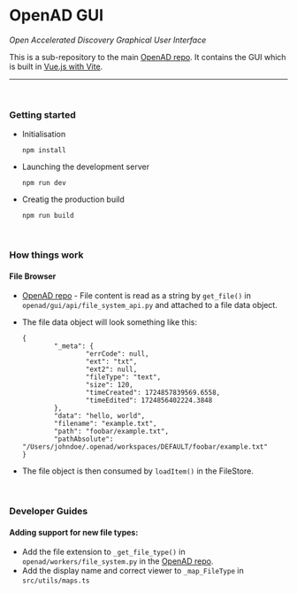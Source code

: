 # OpenAD GUI

_Open Accelerated Discovery Graphical User Interface_

This is a sub-repository to the main [OpenAD repo]. It contains the GUI which is built in [Vue.js with Vite](readme/vue-vite.md).

---

<br>

### Getting started

-   Initialisation

        npm install

-   Launching the development server

        npm run dev

-   Creatig the production build

        npm run build

<br>

### How things work

#### File Browser

-   [OpenAD repo] - File content is read as a string by `get_file()` in `openad/gui/api/file_system_api.py` and attached to a file data object.
-   The file data object will look something like this:

        {
                "_meta": {
                        "errCode": null,
                        "ext": "txt",
                        "ext2": null,
                        "fileType": "text",
                        "size": 120,
                        "timeCreated": 1724857839569.6558,
                        "timeEdited": 1724856402224.3848
                },
                "data": "hello, world",
                "filename": "example.txt",
                "path": "foobar/example.txt",
                "pathAbsolute": "/Users/johndoe/.openad/workspaces/DEFAULT/foobar/example.txt"
        }

-   The file object is then consumed by `loadItem()` in the FileStore.

<br>

### Developer Guides

#### Adding support for new file types:

-   Add the file extension to `_get_file_type()` in `openad/workers/file_system.py` in the [OpenAD repo].
-   Add the display name and correct viewer to `_map_FileType` in `src/utils/maps.ts`

[OpenAD repo]: https://github.com/acceleratedscience/open-ad-toolkit
